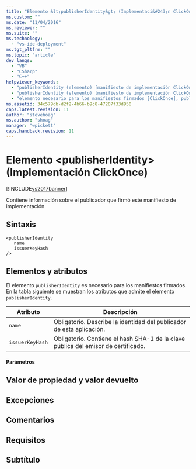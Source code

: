 ```yaml
---
title: "Elemento &lt;publisherIdentity&gt; (Implementaci&#243;n ClickOnce) | Microsoft Docs"
ms.custom: ""
ms.date: "11/04/2016"
ms.reviewer: ""
ms.suite: ""
ms.technology: 
  - "vs-ide-deployment"
ms.tgt_pltfrm: ""
ms.topic: "article"
dev_langs: 
  - "VB"
  - "CSharp"
  - "C++"
helpviewer_keywords: 
  - "publisherIdentity (elemento) [manifiesto de implementación ClickOnce], introducción"
  - "publisherIdentity (elemento) [manifiesto de implementación ClickOnce], sintaxis, elementos, y atributos"
  - "elemento necesario para los manifiestos firmados [ClickOnce], publisherIdentity (elemento)"
ms.assetid: 34c579db-d2f2-4b66-b9c8-47207f33d950
caps.latest.revision: 11
author: "stevehoag"
ms.author: "shoag"
manager: "wpickett"
caps.handback.revision: 11
---
```

# Elemento &lt;publisherIdentity&gt; (Implementaci&#243;n ClickOnce)
[!INCLUDE[vs2017banner](../code-quality/includes/vs2017banner.md)]

Contiene información sobre el publicador que firmó este manifiesto de implementación.  
  
## Sintaxis  
  
```  
<publisherIdentity  
   name  
   issuerKeyHash  
/>  
```  
  
## Elementos y atributos  
 El elemento `publisherIdentity` es necesario para los manifiestos firmados.  En la tabla siguiente se muestran los atributos que admite el elemento `publisherIdentity`.  
  
|Atributo|Descripción|  
|--------------|-----------------|  
|`name`|Obligatorio.  Describe la identidad del publicador de esta aplicación.|  
|`issuerKeyHash`|Obligatorio.  Contiene el hash SHA\-1 de la clave pública del emisor de certificado.|  
  
#### Parámetros  
  
## Valor de propiedad y valor devuelto  
  
## Excepciones  
  
## Comentarios  
  
## Requisitos  
  
## Subtítulo
